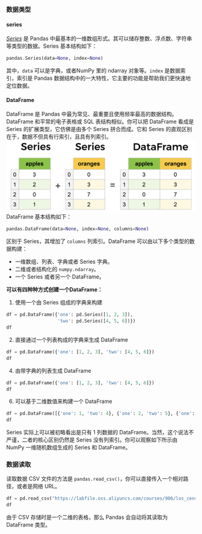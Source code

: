 ### 数据类型
#### series

[_Series_](https://pandas.pydata.org/pandas-docs/stable/reference/api/pandas.Series.html) 是 Pandas 中最基本的一维数组形式。其可以储存整数、浮点数、字符串等类型的数据。Series 基本结构如下：

```python
pandas.Series(data=None, index=None)
```

其中，`data` 可以是字典，或者NumPy 里的 ndarray 对象等。`index` 是数据索引，索引是 Pandas 数据结构中的一大特性，它主要的功能是帮助我们更快速地定位数据。

#### DataFrame

DataFrame 是 Pandas 中最为常见、最重要且使用频率最高的数据结构。DataFrame 和平常的电子表格或 SQL 表结构相似。你可以把 DataFrame 看成是 Series 的扩展类型，它仿佛是由多个 Series 拼合而成。它和 Series 的直观区别在于，数据不但具有行索引，且具有列索引。
![DataFrame示意图](/imgs/2024-05-07/fciX7Tk6GqSC2mY5.png)
DataFrame 基本结构如下：

```python
pandas.DataFrame(data=None, index=None, columns=None)
```

区别于 Series，其增加了 `columns` 列索引。DataFrame 可以由以下多个类型的数据构建：

-   一维数组、列表、字典或者 Series 字典。
-   二维或者结构化的 `numpy.ndarray`。
-   一个 Series 或者另一个 DataFrame。

**可以有四种种方式创建一个DataFrame：**

 1. 使用一个由 Series 组成的字典来构建
```python
df = pd.DataFrame({'one': pd.Series([1, 2, 3]),
                   'two': pd.Series([4, 5, 6])})
df
```
 2. 直接通过一个列表构成的字典来生成 DataFrame
~~~python
df = pd.DataFrame({'one': [1, 2, 3], 'two': [4, 5, 6]})
df
~~~
 4. 由带字典的列表生成 DataFrame
~~~python
df = pd.DataFrame({'one': [1, 2, 3], 'two': [4, 5, 6]}) 
df
~~~
 6. 可以基于二维数值来构建一个 DataFrame
~~~python
df = pd.DataFrame([{'one': 1, 'two': 4}, {'one': 2, 'two': 5}, {'one': 3, 'two': 6}]) 
df
~~~

Series 实际上可以被初略看出是只有 1 列数据的 DataFrame。当然，这个说法不严谨，二者的核心区别仍然是 Series 没有列索引。你可以观察如下所示由 NumPy 一维随机数组生成的 Series 和 DataFrame。





### 数据读取
读取数据 CSV 文件的方法是 `pandas.read_csv()`，你可以直接传入一个相对路径，或者是网络 URL。

```python
df = pd.read_csv("https://labfile.oss.aliyuncs.com/courses/906/los_census.csv")
df
```

由于 CSV 存储时是一个二维的表格，那么 Pandas 会自动将其读取为 DataFrame 类型。
<!--stackedit_data:
eyJoaXN0b3J5IjpbMTAzNTM2NzMxNSw0OTc4MTg4MTBdfQ==
-->